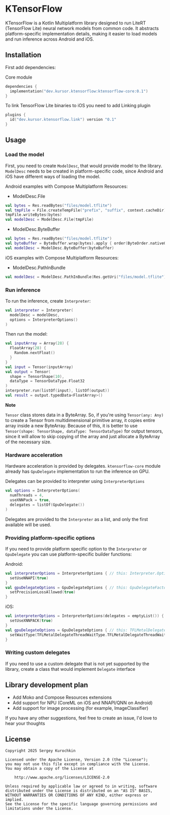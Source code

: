 # KTensorFlow
KTensorFlow is a Kotlin Multiplatform library designed to run LiteRT (TensorFlow Lite) neural network models from common code. It abstracts platform-specific implementation details, making it easier to load models and run inference across Android and iOS.

## Installation
First add dependencies:

Core module
```kotlin
dependencies {
  implementation("dev.kursor.ktensorflow:ktensorflow-core:0.1")
}
```

To link TensorFlow Lite binaries to iOS you need to add Linking plugin
```kotlin
plugins {
  id("dev.kursor.ktensorflow.link") version "0.1"
}
```

## Usage
### Load the model
First, you need to create `ModelDesc`, that would provide model to the library. 
`ModelDesc` needs to be created in platform-specific code, since Android and iOS have different ways of loading the model.

Android examples with Compose Multiplatform Resources:
* ModelDesc.File
```kotlin
val bytes = Res.readBytes("files/model.tflite")
val tmpFile = File.createTempFile("prefix", "suffix", context.cacheDir)
tmpFile.writeBytes(bytes)
val modelDesc = ModelDesc.File(tmpFile)
```

* ModelDesc.ByteBuffer
```kotlin
val bytes = Res.readBytes("files/model.tflite")
val byteBuffer = ByteBuffer.wrap(bytes).apply { order(ByteOrder.nativeOrder()) }
val modelDesc = ModelDesc.ByteBuffer(byteBuffer)
```

iOS examples with Compose Multiplatform Resources:
* ModelDesc.PathInBundle
```kotlin
val modelDesc = ModelDesc.PathInBundle(Res.getUri("files/model.tflite").removePrefix("file://"))
```

### Run inference
To run the inference, create `Interpreter`:
```kotlin
val interpreter = Interpreter(
  modelDesc = modelDesc,
  options = InterpreterOptions()
)
```

Then run the model:
```kotlin
val inputArray = Array(28) {
  FloatArray(28) {
    Random.nextFloat()
  }
}
val input = Tensor(inputArray)
val output = Tensor(
  shape = TensorShape(10),
  dataType = TensorDataType.Float32
)
interpreter.run(listOf(input), listOf(output))
val result = output.typedData<FloatArray>()
```

**Note**

`Tensor` class stores data in a ByteArray. So, if you're using `Tensor(any: Any)` to create a Tensor from multidimensional primitive array, it copies entire array inside a new ByteArray.
Because of this, it is better to use `Tensor(shape: TensorShape, dataType: TensorDataType)` for output tensors, 
since it will allow to skip copying of the array and just allocate a ByteArray of the necessary size.

### Hardware acceleration
Hardware acceleration is provided by delegates. `ktensorflow-core` module already has `GpuDelegate` implementation to run the inference on GPU.

Delegates can be provided to interpreter using `InterpreterOptions`
```kotlin
val options = InterpreterOptions(
  numThreads = 4,
  useXNNPack = true,
  delegates = listOf(GpuDelegate())
)
```

Delegates are provided to the `Interpreter` as a list, and only the first available will be used.

### Providing platform-specific options
If you need to provide platform specific option to the `Interpreter` or `GpuDelegate` you can use platform-specific builder functions:

Android:
```kotlin
val interpreterOptions = InterpreterOptions { // this: Interpreter.Options
  setUseNNAPI(true)
}
val gpuDelegateOptions = GpuDelegateOptions { // this: GpuDelegateFactory.Options
  setPrecisionLossAllowed(true)
}
```

iOS:
```kotlin
val interpreterOptions = InterpreterOptions(delegates = emptyList()) { // this: TFLInterpreterOptions
  setUseXNNPACK(true)
}
val gpuDelegateOptions = GpuDelegateOptions { // this: TFLMetalDelegateOptions
  setWaitType(TFLMetalDelegateThreadWaitType.TFLMetalDelegateThreadWaitTypeActive)
}
```

### Writing custom delegates
If you need to use a custom delegate that is not yet supported by the library, create a class that would implement `Delegate` interface

## Library development plan
* Add Moko and Compose Resources extensions
* Add support for NPU (CoreML on iOS and NNAPI/QNN on Android)
* Add support for image processing (for example, ImageClassifier)

If you have any other suggestions, feel free to create an issue, I'd love to hear your thoughts

## License
```
Copyright 2025 Sergey Kurochkin

Licensed under the Apache License, Version 2.0 (the "License");
you may not use this file except in compliance with the License.
You may obtain a copy of the License at

    http://www.apache.org/licenses/LICENSE-2.0

Unless required by applicable law or agreed to in writing, software
distributed under the License is distributed on an "AS IS" BASIS,
WITHOUT WARRANTIES OR CONDITIONS OF ANY KIND, either express or implied.
See the License for the specific language governing permissions and
limitations under the License.
```

